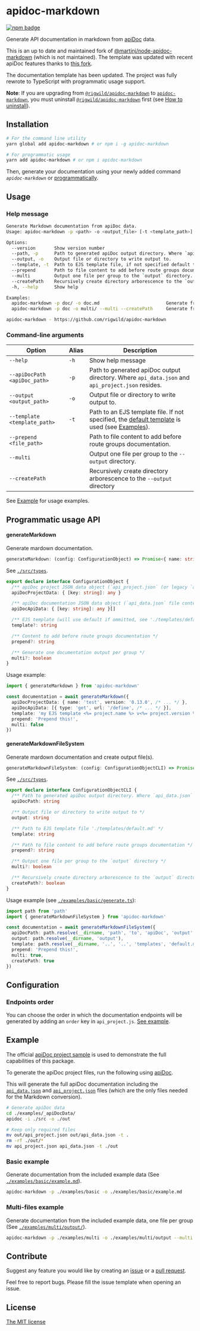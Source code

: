 # apidoc-markdown
[![npm badge](https://img.shields.io/npm/v/apidoc-markdown.svg?logo=npm)](https://www.npmjs.com/package/apidoc-markdown)

Generate API documentation in markdown from [apiDoc](https://github.com/apidoc/apidoc) data.

This is an up to date and maintained fork of [@martinj/node-apidoc-markdown](https://github.com/martinj/node-apidoc-markdown) (which is not maintained). The template was updated with recent apiDoc features thanks to [this fork](https://github.com/softdevstory/node-apidoc-markdown).

The documentation template has been updated. The project was fully rewrote to TypeScript with programmatic usage support.

**Note**: If you are upgrading from [`@rigwild/apidoc-markdown`](https://www.npmjs.com/package/@rigwild/apidoc-markdown) to [`apidoc-markdown`](https://www.npmjs.com/package/apidoc-markdown), you must uninstall [`@rigwild/apidoc-markdown`](https://www.npmjs.com/package/@rigwild/apidoc-markdown) first (see [How to uninstall](https://www.npmjs.com/package/@rigwild/apidoc-markdown#deprecated)).

## Installation
```bash
# For the command line utility
yarn global add apidoc-markdown # or npm i -g apidoc-markdown

# For programmatic usage
yarn add apidoc-markdown # or npm i apidoc-markdown
```

Then, generate your documentation using your newly added command *`apidoc-markdown`* or [programmatically](#programmatic-usage-API).

## Usage
### Help message
```bash
Generate Markdown documentation from apiDoc data.
Usage: apidoc-markdown -p <path> -o <output_file> [-t <template_path>] [--multi] [--createPath] [--prepend <file_path>]

Options:
  --version       Show version number                                                                                                                [boolean]
  --path, -p      Path to generated apiDoc output directory. Where `api_data.json` and `api_project.json` resides.                         [string] [required]
  --output, -o    Output file or directory to write output to.                                                                             [string] [required]
  --template, -t  Path to EJS template file, if not specified default template will be used.                        [string] [default: "templates/default.md"]
  --prepend       Path to file content to add before route groups documentation.                                                                      [string]
  --multi         Output one file per group to the `output` directory.                                                              [boolean] [default: false]
  --createPath    Recursively create directory arborescence to the `output` directory.                                              [boolean] [default: false]
  -h, --help      Show help                                                                                                                          [boolean]

Examples:
  apidoc-markdown -p doc/ -o doc.md                         Generate from `doc/` apiDoc output to `./doc.md`
  apidoc-markdown -p doc -o multi/ --multi --createPath     Generate from `doc/` apiDoc output to `./multi/<group>.md`

apidoc-markdown - https://github.com/rigwild/apidoc-markdown
```

### Command-line arguments
| Option      | Alias         | Description |
| ----------- | ------------- | ----------- |
| `--help` | `-h` | Show help message |
| `--apiDocPath <apiDoc_path>` | `-p` | Path to generated apiDoc output directory. Where `api_data.json` and `api_project.json` resides. |
| `--output <output_path>` | `-o` | Output file or directory to write output to. |
| `--template <template_path>` | `-t` | Path to an EJS template file. If not specified, the [default template](./templates/default.md) is used (see [Examples](#example)). |
| `--prepend <file_path>` |  | Path to file content to add before route groups documentation. |
| `--multi` |  | Output one file per group to the `--output` directory. |
| `--createPath` |  | Recursively create directory arborescence to the `--output` directory |

See [Example](#example) for usage examples.

## Programmatic usage API
#### generateMarkdown
Generate mardown documentation.

```ts
generateMarkdown: (config: ConfigurationObject) => Promise<{ name: string, content: string }[]>
```

See [`./src/types`](./src/types.ts).
```ts
export declare interface ConfigurationObject {
  /** apiDoc project JSON data object (`api_project.json` (or legacy `apidoc.json`) file content) */
  apiDocProjectData: { [key: string]: any }

  /** apiDoc documentation JSON data object (`api_data.json` file content) */
  apiDocApiData: { [key: string]: any }[]

  /** EJS template (will use default if ommitted, see './templates/default.md'). */
  template?: string

  /** Content to add before route groups documentation */
  prepend?: string

  /** Generate one documentation output per group */
  multi?: boolean
}
```

Usage example:
```ts
import { generateMarkdown } from 'apidoc-markdown'

const documentation = await generateMarkdown({
  apiDocProjectData: { name: 'test', version: '0.13.0', /* ... */ },
  apiDocApiData: [{ type: 'get', url: '/define', /* ... */ }],
  template: 'my EJS template <%= project.name %> v<%= project.version %>',
  prepend: 'Prepend this!',
  multi: false
})
```

#### generateMarkdownFileSystem
Generate mardown documentation and create output file(s).

```ts
generateMarkdownFileSystem: (config: ConfigurationObjectCLI) => Promise<{ name: string, content: string }[]>
```

See [`./src/types`](./src/types.ts).
```ts
export declare interface ConfigurationObjectCLI {
  /** Path to generated apiDoc output directory. Where `api_data.json` and `api_project.json` are located */
  apiDocPath: string

  /** Output file or directory to write output to */
  output: string

  /** Path to EJS template file './templates/default.md' */
  template: string

  /** Path to file content to add before route groups documentation */
  prepend?: string

  /** Output one file per group to the `output` directory */
  multi?: boolean

  /** Recursively create directory arborescence to the `output` directory */
  createPath?: boolean
}
```

Usage example (see [`./examples/basic/generate.ts`](./examples/basic/generate.ts)):
```ts
import path from 'path'
import { generateMarkdownFileSystem } from 'apidoc-markdown'

const documentation = await generateMarkdownFileSystem({
  apiDocPath: path.resolve(__dirname, 'path', 'to', 'apiDoc', 'output', 'files', 'directory'),
  output: path.resolve(__dirname, 'output'),
  template: path.resolve(__dirname, '..', '..', 'templates', 'default.md'),
  prepend: 'Prepend this!',
  multi: true,
  createPath: true
})
```

## Configuration
### Endpoints order
You can choose the order in which the documentation endpoints will be generated by adding an `order` key in `api_project.js`. [See example](./examples/_apiDocData/out/api_project.json#L15-L22).

## Example
The official [apiDoc project sample](https://github.com/apidoc/apidoc-example) is used to demonstrate the full capabilities of this package.

To generate the apiDoc project files, run the following using [apiDoc](https://github.com/apidoc/apidoc).

This will generate the full apiDoc documentation including the [`api_data.json`](./examples/_apiDocData/out/api_data.json) and [`api_project.json`](./examples/_apiDocData/out/api_project.json) files (which are the only files needed for the Markdown conversion).

```bash
# Generate apiDoc data
cd ./examples/_apiDocData/
apidoc -i ./src -o ./out

# Keep only required files
mv out/api_project.json out/api_data.json -t .
rm -rf ./out/*
mv api_project.json api_data.json -t ./out
```

### Basic example
Generate documentation from the included example data (See [`./examples/basic/example.md`](./examples/basic/example.md)).

```bash
apidoc-markdown -p ./examples/basic -o ./examples/basic/example.md
```

### Multi-files example
Generate documentation from the included example data, one file per group (See [`./examples/multi/output/`](./examples/multi/output/)).

```bash
apidoc-markdown -p ./examples/multi -o ./examples/multi/output --multi --createPath
```

## Contribute
Suggest any feature you would like by creating an [issue](https://github.com/rigwild/apidoc-markdown/issues) or a [pull request](https://github.com/rigwild/apidoc-markdown/pulls).

Feel free to report bugs. Please fill the issue template when opening an issue.

## License
[The MIT license](./LICENSE)

